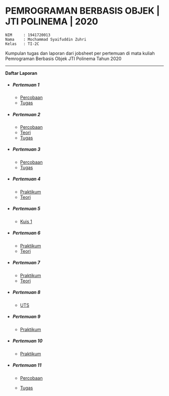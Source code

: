# PEMROGRAMAN BERBASIS OBJEK | JTI POLINEMA | 2020

```
NIM     : 1941720013
Nama    : Mochammad Syaifuddin Zuhri
Kelas   : TI-2C
```

Kumpulan tugas dan laporan dari jobsheet per pertemuan di mata kuliah Pemrograman Berbasis Objek JTI Polinema Tahun 2020

<hr>

**Daftar Laporan**

- ##### Pertemuan 1

  - [Percobaan](https://github.com/syaifuddinzuhri/Praktikum-PBO/tree/master/Pertemuan%201/Percobaan)
  - [Tugas](https://github.com/syaifuddinzuhri/Praktikum-PBO/tree/master/Pertemuan%201/Tugas)

- ##### Pertemuan 2

  - [Percobaan](https://github.com/syaifuddinzuhri/Praktikum-PBO/tree/master/Pertemuan%202/Percobaan)
  - [Teori](https://github.com/syaifuddinzuhri/Praktikum-PBO/tree/master/Pertemuan%202/Teori)
  - [Tugas](https://github.com/syaifuddinzuhri/Praktikum-PBO/tree/master/Pertemuan%202/Tugas)

- ##### Pertemuan 3

  - [Percobaan](https://github.com/syaifuddinzuhri/Praktikum-PBO/tree/master/Pertemuan%203/laporan/percobaan)
  - [Tugas](https://github.com/syaifuddinzuhri/Praktikum-PBO/tree/master/Pertemuan%203/laporan/tugas)

- ##### Pertemuan 4

  - [Praktikum](https://github.com/syaifuddinzuhri/Praktikum-PBO/tree/master/Pertemuan%204/Praktikum)
  - [Teori](https://github.com/syaifuddinzuhri/Praktikum-PBO/tree/master/Pertemuan%204/Teori)

- ##### Pertemuan 5

  - [Kuis 1](https://github.com/syaifuddinzuhri/Praktikum-PBO/tree/master/Kuis%201)

- ##### Pertemuan 6

  - [Praktikum](https://github.com/syaifuddinzuhri/Praktikum-PBO/tree/master/Pertemuan%206/Praktikum)
  - [Teori](https://github.com/syaifuddinzuhri/Praktikum-PBO/tree/master/Pertemuan%206/Teori)

- ##### Pertemuan 7

  - [Praktikum](https://github.com/syaifuddinzuhri/Praktikum-PBO/tree/master/Pertemuan%207/Praktikum)
  - [Teori](https://github.com/syaifuddinzuhri/Praktikum-PBO/tree/master/Pertemuan%207/Teori)

- ##### Pertemuan 8

  - [UTS](https://github.com/syaifuddinzuhri/Praktikum-PBO/tree/master/UTS-PBO)

- ##### Pertemuan 9

  - [Praktikum](https://github.com/syaifuddinzuhri/Praktikum-PBO/tree/master/Pertemuan%209)

- ##### Pertemuan 10

  - [Praktikum](https://github.com/syaifuddinzuhri/Praktikum-PBO/tree/master/Pertemuan%2010)

- ##### Pertemuan 11

  - [Percobaan](https://github.com/syaifuddinzuhri/Praktikum-PBO/tree/master/Pertemuan%2011/Percobaan)

  - [Tugas](https://github.com/syaifuddinzuhri/Praktikum-PBO/tree/master/Pertemuan%2011/Tugas)
